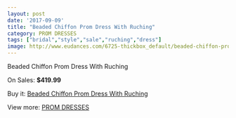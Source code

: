 ```yaml
---
layout: post
date: '2017-09-09'
title: "Beaded Chiffon Prom Dress With Ruching"
category: PROM DRESSES
tags: ["bridal","style","sale","ruching","dress"]
image: http://www.eudances.com/6725-thickbox_default/beaded-chiffon-prom-dress-with-ruching.jpg
---
```

Beaded Chiffon Prom Dress With Ruching

On Sales: **$419.99**
<a href="https://www.eudances.com/en/prom-dresses/2480-beaded-chiffon-prom-dress-with-ruching.html"><amp-img layout="responsive" width="600" height="600" src="//www.eudances.com/6725-thickbox_default/beaded-chiffon-prom-dress-with-ruching.jpg" alt="Beaded Chiffon Prom Dress With Ruching 0" /></a>
<a href="https://www.eudances.com/en/prom-dresses/2480-beaded-chiffon-prom-dress-with-ruching.html"><amp-img layout="responsive" width="600" height="600" src="//www.eudances.com/6727-thickbox_default/beaded-chiffon-prom-dress-with-ruching.jpg" alt="Beaded Chiffon Prom Dress With Ruching 1" /></a>
<a href="https://www.eudances.com/en/prom-dresses/2480-beaded-chiffon-prom-dress-with-ruching.html"><amp-img layout="responsive" width="600" height="600" src="//www.eudances.com/6726-thickbox_default/beaded-chiffon-prom-dress-with-ruching.jpg" alt="Beaded Chiffon Prom Dress With Ruching 2" /></a>

Buy it: [Beaded Chiffon Prom Dress With Ruching](https://www.eudances.com/en/prom-dresses/2480-beaded-chiffon-prom-dress-with-ruching.html "Beaded Chiffon Prom Dress With Ruching")

View more: [PROM DRESSES](https://www.eudances.com/en/13-prom-dresses "PROM DRESSES")